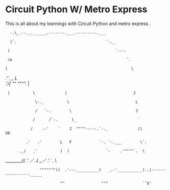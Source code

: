 # Circuit Python W/ Metro Express
This is all about my learnings with Circuit Python and metro express
       .
       
      -.\_.--._.______.-------.___.---------.___                    
      
      )`.                                       `-._                             
      
     (                                              `---.                           
     
     /o                                                  `.                        
     
    (                                                      \                        
    
  _.'`.  _                                                  L                       
.'/| "" """"._                                            |
  
     |          \             |                             J
     
                 \-._          \                             L
                 
                 /   `-.        \                            J
                 
                /      /`-.      )_                           `
                
               /    .-'    `    J  """"-----.`-._             |\          VK
               
             .'   .'        L   F            `-. `-.___        \`.
             
          ._/   .'          )  )                `-    .'""""`.  \
          
_________((  _.'__       .-'  J              _.-'   .'        `. \

                   """""""((  .'--.__________(   _.-'___________)..|----------------._____
                   
                            ""                """               ``U'
